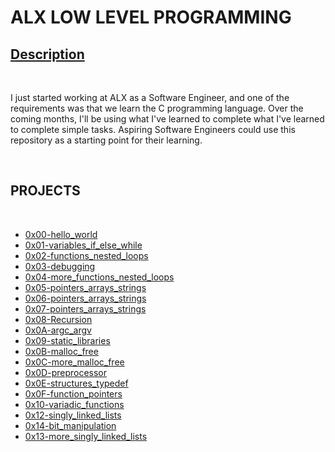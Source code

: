<!DOCTYPE html>
<head><h1>ALX LOW LEVEL PROGRAMMING</h1>
<body>

<h2><u>Description</u></h2><br>
<p>
I just started working at ALX as a Software Engineer, and one of the requirements was that we learn the C programming language. Over the coming months, I'll be using what I've learned to complete what I've learned to complete simple tasks. Aspiring Software Engineers could use this repository as a starting point for their learning.
</p><br>
<h2>PROJECTS</h2><br>
<ul>
<li><a href="https://github.com/Awoyemivictor/alx-low_level_programming/tree/master/0x00-hello_world"> 0x00-hello_world</a></li>
<li><a href="https://github.com/Awoyemivictor/alx-low_level_programming/tree/master/0x01-variables_if_else_while"> 0x01-variables_if_else_while</a></li>
<li><a href="https://github.com/Awoyemivictor/alx-low_level_programming/tree/master/0x02-functions_nested_loops"> 0x02-functions_nested_loops</a></li>
<li><a href="https://github.com/Awoyemivictor/alx-low_level_programming/tree/master/0x03-debugging"> 0x03-debugging</a></li>
<li><a href="https://github.com/Awoyemivictor/alx-low_level_programming/tree/master/0x04-more_functions_nested_loops"> 0x04-more_functions_nested_loops</a></li>
<li><a href="https://github.com/Awoyemivictor/alx-low_level_programming/tree/master/0x05-pointers_arrays_strings"> 0x05-pointers_arrays_strings</a></li>
<li><a href="https://github.com/Awoyemivictor/alx-low_level_programming/tree/master/0x06-pointers_arrays_strings"> 0x06-pointers_arrays_strings</a></li>
<li><a href="https://github.com/Awoyemivictor/alx-low_level_programming/tree/master/0x07-pointers_arrays_strings"> 0x07-pointers_arrays_strings</a></a></li>
<li><a href="https://github.com/Awoyemivictor/alx-low_level_programming/tree/master/0x08-recursion"> 0x08-Recursion</a></li>
<li><a href="https://github.com/Awoyemivictor/alx-low_level_programming/tree/master/0x0A-argc_argv"> 0x0A-argc_argv</a></li>
<li><a href="https://github.com/Awoyemivictor/alx-low_level_programming/tree/master/0x09-static_libraries"> 0x09-static_libraries</a></li>
<li><a href="https://github.com/Awoyemivictor/alx-low_level_programming/tree/master/0x0B-malloc_free"> 0x0B-malloc_free</a></li>
<li><a href="https://github.com/Awoyemivictor/alx-low_level_programming/tree/master/0x0C-more_malloc_free"> 0x0C-more_malloc_free</a></li>
<li><a href="https://github.com/Awoyemivictor/alx-low_level_programming/tree/master/0x0D-preprocessor"> 0x0D-preprocessor</a></li>
<li><a href="https://github.com/Awoyemivictor/alx-low_level_programming/tree/master/0x0E-structures_typedef"> 0x0E-structures_typedef</a></li>
<li><a href="https://github.com/Awoyemivictor/alx-low_level_programming/tree/master/0x0F-function_pointers"> 0x0F-function_pointers</a></li>
<li><a href="https://github.com/Awoyemivictor/alx-low_level_programming/tree/master/0x10-variadic_functions"> 0x10-variadic_functions</a></li>
<li><a href="https://github.com/Awoyemivictor/alx-low_level_programming/tree/master/0x12-singly_linked_lists"> 0x12-singly_linked_lists</a></li>
<li><a href="#"> 0x14-bit_manipulation</a></li>
<li><a href="#"> 0x13-more_singly_linked_lists</a></li>
</ul>

</body>
</head>
</html>
